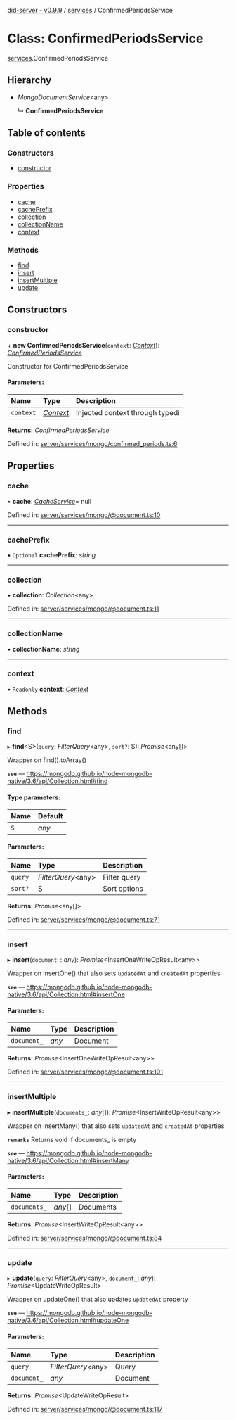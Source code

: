 [did-server - v0.9.9](../README.md) / [services](../modules/services.md) / ConfirmedPeriodsService

# Class: ConfirmedPeriodsService

[services](../modules/services.md).ConfirmedPeriodsService

## Hierarchy

* *MongoDocumentService*<any\>

  ↳ **ConfirmedPeriodsService**

## Table of contents

### Constructors

- [constructor](services.confirmedperiodsservice.md#constructor)

### Properties

- [cache](services.confirmedperiodsservice.md#cache)
- [cachePrefix](services.confirmedperiodsservice.md#cacheprefix)
- [collection](services.confirmedperiodsservice.md#collection)
- [collectionName](services.confirmedperiodsservice.md#collectionname)
- [context](services.confirmedperiodsservice.md#context)

### Methods

- [find](services.confirmedperiodsservice.md#find)
- [insert](services.confirmedperiodsservice.md#insert)
- [insertMultiple](services.confirmedperiodsservice.md#insertmultiple)
- [update](services.confirmedperiodsservice.md#update)

## Constructors

### constructor

\+ **new ConfirmedPeriodsService**(`context`: [*Context*](graphql_context.context.md)): [*ConfirmedPeriodsService*](services.confirmedperiodsservice.md)

Constructor for ConfirmedPeriodsService

#### Parameters:

Name | Type | Description |
:------ | :------ | :------ |
`context` | [*Context*](graphql_context.context.md) | Injected context through typedi    |

**Returns:** [*ConfirmedPeriodsService*](services.confirmedperiodsservice.md)

Defined in: [server/services/mongo/confirmed_periods.ts:6](https://github.com/Puzzlepart/did/blob/dev/server/services/mongo/confirmed_periods.ts#L6)

## Properties

### cache

• **cache**: [*CacheService*](services_cache.cacheservice.md)= null

Defined in: [server/services/mongo/@document.ts:10](https://github.com/Puzzlepart/did/blob/dev/server/services/mongo/@document.ts#L10)

___

### cachePrefix

• `Optional` **cachePrefix**: *string*

___

### collection

• **collection**: *Collection*<any\>

Defined in: [server/services/mongo/@document.ts:11](https://github.com/Puzzlepart/did/blob/dev/server/services/mongo/@document.ts#L11)

___

### collectionName

• **collectionName**: *string*

___

### context

• `Readonly` **context**: [*Context*](graphql_context.context.md)

## Methods

### find

▸ **find**<S\>(`query`: *FilterQuery*<any\>, `sort?`: S): *Promise*<any[]\>

Wrapper on find().toArray()

**`see`** — https://mongodb.github.io/node-mongodb-native/3.6/api/Collection.html#find

#### Type parameters:

Name | Default |
:------ | :------ |
`S` | *any* |

#### Parameters:

Name | Type | Description |
:------ | :------ | :------ |
`query` | *FilterQuery*<any\> | Filter query   |
`sort?` | S | Sort options    |

**Returns:** *Promise*<any[]\>

Defined in: [server/services/mongo/@document.ts:71](https://github.com/Puzzlepart/did/blob/dev/server/services/mongo/@document.ts#L71)

___

### insert

▸ **insert**(`document_`: *any*): *Promise*<InsertOneWriteOpResult<any\>\>

Wrapper on insertOne() that also sets `updatedAt` and `createdAt` properties

**`see`** — https://mongodb.github.io/node-mongodb-native/3.6/api/Collection.html#insertOne

#### Parameters:

Name | Type | Description |
:------ | :------ | :------ |
`document_` | *any* | Document    |

**Returns:** *Promise*<InsertOneWriteOpResult<any\>\>

Defined in: [server/services/mongo/@document.ts:101](https://github.com/Puzzlepart/did/blob/dev/server/services/mongo/@document.ts#L101)

___

### insertMultiple

▸ **insertMultiple**(`documents_`: *any*[]): *Promise*<InsertWriteOpResult<any\>\>

Wrapper on insertMany() that also sets `updatedAt` and `createdAt` properties

**`remarks`** Returns void if documents_ is empty

**`see`** — https://mongodb.github.io/node-mongodb-native/3.6/api/Collection.html#insertMany

#### Parameters:

Name | Type | Description |
:------ | :------ | :------ |
`documents_` | *any*[] | Documents    |

**Returns:** *Promise*<InsertWriteOpResult<any\>\>

Defined in: [server/services/mongo/@document.ts:84](https://github.com/Puzzlepart/did/blob/dev/server/services/mongo/@document.ts#L84)

___

### update

▸ **update**(`query`: *FilterQuery*<any\>, `document_`: *any*): *Promise*<UpdateWriteOpResult\>

Wrapper on updateOne() that also updates `updatedAt` property

**`see`** — https://mongodb.github.io/node-mongodb-native/3.6/api/Collection.html#updateOne

#### Parameters:

Name | Type | Description |
:------ | :------ | :------ |
`query` | *FilterQuery*<any\> | Query   |
`document_` | *any* | Document    |

**Returns:** *Promise*<UpdateWriteOpResult\>

Defined in: [server/services/mongo/@document.ts:117](https://github.com/Puzzlepart/did/blob/dev/server/services/mongo/@document.ts#L117)
